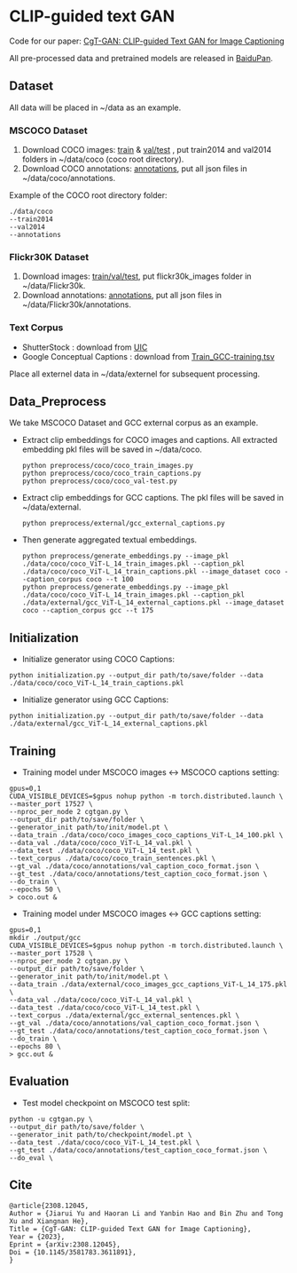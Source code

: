 # CLIP-guided text GAN
Code for our paper: [CgT-GAN: CLIP-guided Text GAN for Image Captioning](https://arxiv.org/abs/2308.12045)

All pre-processed data and pretrained models are released in [BaiduPan](https://pan.baidu.com/s/1Og1PPOOdDFw7jMnG0W07Jw?pwd=s5wk).

## Dataset
All data will be placed in ~/data as an example.
### MSCOCO Dataset
1. Download COCO images: [train](http://images.cocodataset.org/zips/train2014.zip) & [val/test](http://images.cocodataset.org/zips/val2014.zip) , put train2014 and val2014 folders in
~/data/coco (coco root directory).
2. Download COCO annotations: [annotations](https://biglmdiag.blob.core.windows.net/oscar/datasets/coco_caption.zip), put all json files in ~/data/coco/annotations.

Example of the COCO root directory folder:
```
./data/coco
--train2014
--val2014
--annotations
```
### Flickr30K Dataset
1. Download images: [train/val/test](https://www.kaggle.com/datasets/hsankesara/flickr-image-dataset), put flickr30k_images folder in ~/data/Flickr30k.
2. Download annotations: [annotations](https://cs.stanford.edu/people/karpathy/deepimagesent/caption_datasets.zip), put all json files in ~/data/Flickr30k/annotations.
### Text Corpus
* ShutterStock : download from [UIC](https://github.com/fengyang0317/unsupervised_captioning/issues/42)
* Google Conceptual Captions : download from [Train_GCC-training.tsv](https://ai.google.com/research/ConceptualCaptions/download)   

Place all externel data in ~/data/externel for subsequent processing.
## Data_Preprocess

We take MSCOCO Dataset and GCC external corpus as an example.
* Extract clip embeddings for COCO images and captions. All extracted embedding pkl files will be saved in ~/data/coco.
    ```
    python preprocess/coco/coco_train_images.py
    python preprocess/coco/coco_train_captions.py
    python preprocess/coco/coco_val-test.py
    ```
* Extract clip embeddings for GCC captions. The pkl files will be saved in ~/data/external.
    ```
    python preprocess/external/gcc_external_captions.py
    ```
* Then generate aggregated textual embeddings.
    ```
    python preprocess/generate_embeddings.py --image_pkl ./data/coco/coco_ViT-L_14_train_images.pkl --caption_pkl ./data/coco/coco_ViT-L_14_train_captions.pkl --image_dataset coco --caption_corpus coco --t 100
   python preprocess/generate_embeddings.py --image_pkl ./data/coco/coco_ViT-L_14_train_images.pkl --caption_pkl ./data/external/gcc_ViT-L_14_external_captions.pkl --image_dataset coco --caption_corpus gcc --t 175
    ```
## Initialization
* Initialize generator using COCO Captions:

```
python initialization.py --output_dir path/to/save/folder --data ./data/coco/coco_ViT-L_14_train_captions.pkl
```
* Initialize generator using GCC Captions:
```
python initialization.py --output_dir path/to/save/folder --data ./data/external/gcc_ViT-L_14_external_captions.pkl
```
## Training
* Training model under MSCOCO images <-> MSCOCO captions setting:
```
gpus=0,1
CUDA_VISIBLE_DEVICES=$gpus nohup python -m torch.distributed.launch \
--master_port 17527 \
--nproc_per_node 2 cgtgan.py \
--output_dir path/to/save/folder \
--generator_init path/to/init/model.pt \
--data_train ./data/coco/coco_images_coco_captions_ViT-L_14_100.pkl \
--data_val ./data/coco/coco_ViT-L_14_val.pkl \
--data_test ./data/coco/coco_ViT-L_14_test.pkl \
--text_corpus ./data/coco/coco_train_sentences.pkl \
--gt_val ./data/coco/annotations/val_caption_coco_format.json \
--gt_test ./data/coco/annotations/test_caption_coco_format.json \
--do_train \
--epochs 50 \
> coco.out &
```
* Training model under MSCOCO images <-> GCC captions setting:
```
gpus=0,1
mkdir ./output/gcc
CUDA_VISIBLE_DEVICES=$gpus nohup python -m torch.distributed.launch \
--master_port 17528 \
--nproc_per_node 2 cgtgan.py \
--output_dir path/to/save/folder \
--generator_init path/to/init/model.pt \
--data_train ./data/external/coco_images_gcc_captions_ViT-L_14_175.pkl \
--data_val ./data/coco/coco_ViT-L_14_val.pkl \
--data_test ./data/coco/coco_ViT-L_14_test.pkl \
--text_corpus ./data/external/gcc_external_sentences.pkl \
--gt_val ./data/coco/annotations/val_caption_coco_format.json \
--gt_test ./data/coco/annotations/test_caption_coco_format.json \
--do_train \
--epochs 80 \
> gcc.out &
```
## Evaluation
* Test model checkpoint on MSCOCO test split:
```
python -u cgtgan.py \
--output_dir path/to/save/folder \
--generator_init path/to/checkpoint/model.pt \
--data_test ./data/coco/coco_ViT-L_14_test.pkl \
--gt_test ./data/coco/annotations/test_caption_coco_format.json \
--do_eval \
```
## Cite
```
@article{2308.12045,
Author = {Jiarui Yu and Haoran Li and Yanbin Hao and Bin Zhu and Tong Xu and Xiangnan He},
Title = {CgT-GAN: CLIP-guided Text GAN for Image Captioning},
Year = {2023},
Eprint = {arXiv:2308.12045},
Doi = {10.1145/3581783.3611891},
}
```

